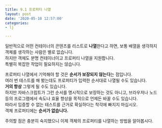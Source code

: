 ```yaml
---
title: 9.1 프로퍼티 나열
layout: post
date: '2020-05-10 12:57:00'
categories:
- lj

---
```


일반적으로 어떤 컨테이너의 콘텐츠를 리스트로 **나열**한다고 하면, 보통 배열을 생각하지 객체를 생각하는 사람은 별로 없습니다.  
하지만 객체도 분명 컨테이너이고 프로퍼티 나열을 지원합니다.  
특별히 복잡한 작업이 필요하지는 않습니다.

프로퍼티 나열에서 기억해야 할 것은 **순서가 보장되지 않는다**는 점입니다.  
여러 번 테스트를 해 봤는데도 프로퍼티가 입력한 순서대로 나열될 수도 있습니다.  
**거의 항상** 그렇게 될 수도 있습니다.  
하지만 자바스크립트가 그런 순서를 명시적으로 보장하는 것도 아니고, 브라우저나 노드 등의 프로그램에서 속도나 효율 향상을 목적으로 언제든 바꿀 수도 있습니다.  
따라서 입증할 수 없는 테스트를 근거로 확실하다는 착각에 빠지지 마십시오.  
객체 프로퍼티에는 **순서가 없습니다.**  

주의할 점은 충분히 숙지했으니 이제 객체의 프로퍼티를 나열하는 방법을 알아봅시다.